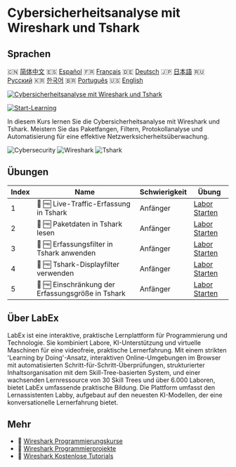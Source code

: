 # Cybersicherheitsanalyse mit Wireshark und Tshark

## Sprachen

🇨🇳 [简体中文](README_zh.md) 🇪🇸 [Español](README_es.md) 🇫🇷 [Français](README_fr.md) 🇩🇪 [Deutsch](README_de.md) 🇯🇵 [日本語](README_ja.md) 🇷🇺 [Русский](README_ru.md) 🇰🇷 [한국어](README_ko.md) 🇧🇷 [Português](README_pt.md) 🇺🇸 [English](README.md) 

[![Cybersicherheitsanalyse mit Wireshark und Tshark](https://cover-creator.labex.io/cybersecurity-analysis-with-wireshark-and-tshark.png?lang=de)](https://labex.io/de/courses/cybersecurity-analysis-with-wireshark-and-tshark)

[![Start-Learning](https://img.shields.io/badge/Start-Learning-whitesmoke?style=for-the-badge)](https://labex.io/de/courses/cybersecurity-analysis-with-wireshark-and-tshark)

In diesem Kurs lernen Sie die Cybersicherheitsanalyse mit Wireshark und Tshark. Meistern Sie das Paketfangen, Filtern, Protokollanalyse und Automatisierung für eine effektive Netzwerksicherheitsüberwachung.

![Cybersecurity](https://img.shields.io/badge/Cybersecurity-whitesmoke?style=for-the-badge&logo=cybersecurity)
![Wireshark](https://img.shields.io/badge/Wireshark-whitesmoke?style=for-the-badge&logo=wireshark)
![Tshark](https://img.shields.io/badge/Tshark-whitesmoke?style=for-the-badge&logo=tshark)


## Übungen

|   Index | Name                                              | Schwierigkeit   | Übung                                                                                                                      |
|---------|---------------------------------------------------|-----------------|----------------------------------------------------------------------------------------------------------------------------|
|       1 | 📖 🆓 Live-Traffic-Erfassung in Tshark            | Anfänger        | <a target='_blank' href='https://labex.io/de/tutorials/wireshark-capture-live-traffic-in-tshark-548916'>Labor Starten</a>  |
|       2 | 📖 🆓 Paketdaten in Tshark lesen                  | Anfänger        | <a target='_blank' href='https://labex.io/de/tutorials/wireshark-read-packet-data-in-tshark-548937'>Labor Starten</a>      |
|       3 | 📖 🆓 Erfassungsfilter in Tshark anwenden         | Anfänger        | <a target='_blank' href='https://labex.io/de/tutorials/wireshark-apply-capture-filters-in-tshark-548914'>Labor Starten</a> |
|       4 | 📖 🆓 Tshark-Displayfilter verwenden              | Anfänger        | <a target='_blank' href='https://labex.io/de/tutorials/wireshark-use-display-filters-in-tshark-548939'>Labor Starten</a>   |
|       5 | 📖 🆓 Einschränkung der Erfassungsgröße in Tshark | Anfänger        | <a target='_blank' href='https://labex.io/de/tutorials/wireshark-limit-capture-size-in-tshark-548932'>Labor Starten</a>    |

## Über LabEx

LabEx ist eine interaktive, praktische Lernplattform für Programmierung und Technologie. Sie kombiniert Labore, KI-Unterstützung und virtuelle Maschinen für eine videofreie, praktische Lernerfahrung. Mit einem strikten 'Learning by Doing'-Ansatz, interaktiven Online-Umgebungen im Browser mit automatisierten Schritt-für-Schritt-Überprüfungen, strukturierter Inhaltsorganisation mit dem Skill-Tree-basierten System, und einer wachsenden Lernressource von 30 Skill Trees und über 6.000 Laboren, bietet LabEx umfassende praktische Bildung. Die Plattform umfasst den Lernassistenten Labby, aufgebaut auf den neuesten KI-Modellen, der eine konversationelle Lernerfahrung bietet.

## Mehr

- 🔗 [Wireshark Programmierungskurse](https://github.com/labex-labs/awesome-programming-courses)
- 🔗 [Wireshark Programmierprojekte](https://github.com/labex-labs/awesome-programming-projects)
- 🔗 [Wireshark Kostenlose Tutorials](https://github.com/labex-labs/wireshark-free-tutorials)

